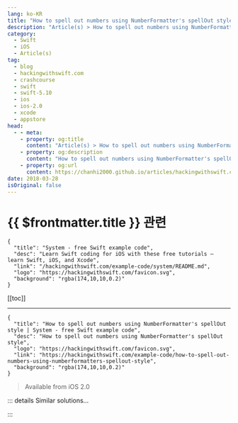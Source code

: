 ```yaml
---
lang: ko-KR
title: "How to spell out numbers using NumberFormatter's spellOut style"
description: "Article(s) > How to spell out numbers using NumberFormatter's spellOut style"
category:
  - Swift
  - iOS
  - Article(s)
tag: 
  - blog
  - hackingwithswift.com
  - crashcourse
  - swift
  - swift-5.10
  - ios
  - ios-2.0
  - xcode
  - appstore
head:
  - - meta:
    - property: og:title
      content: "Article(s) > How to spell out numbers using NumberFormatter's spellOut style"
    - property: og:description
      content: "How to spell out numbers using NumberFormatter's spellOut style"
    - property: og:url
      content: https://chanhi2000.github.io/articles/hackingwithswift.com/example-code/how-to-spell-out-numbers-using-numberformatters-spellout-style.html
date: 2018-03-28
isOriginal: false
---
```


# {{ $frontmatter.title }} 관련

```component VPCard
{
  "title": "System - free Swift example code",
  "desc": "Learn Swift coding for iOS with these free tutorials – learn Swift, iOS, and Xcode",
  "link": "/hackingwithswift.com/example-code/system/README.md",
  "logo": "https://hackingwithswift.com/favicon.svg",
  "background": "rgba(174,10,10,0.2)"
}
```

[[toc]]

---

```component VPCard
{
  "title": "How to spell out numbers using NumberFormatter's spellOut style | System - free Swift example code",
  "desc": "How to spell out numbers using NumberFormatter's spellOut style",
  "logo": "https://hackingwithswift.com/favicon.svg",
  "link": "https://hackingwithswift.com/example-code/how-to-spell-out-numbers-using-numberformatters-spellout-style",
  "background": "rgba(174,10,10,0.2)"
}
```

> Available from iOS 2.0

<!-- TODO: 작성 -->

<!-- 
iOS makes it easy to convert numbers like 10 or 100 into their written equivalents: "ten" and "one hundred", and it even handles other languages. For example, to convert the number 556 into "five hundred fifty-six", you would use this code:

```swift
let formatter = NumberFormatter()
formatter.numberStyle = .spellOut
let english = formatter.string(from: 556)
```

If you wanted to get that in Spanish, you would set a locale like this:

```swift
formatter.locale = Locale(identifier: "es_ES")
let spanish = formatter.string(from: 556)
```

Running that code would make the `english` constant equal to `five hundred fifty-six` and the `spanish` constant equal to `quinientos cincuenta y seis`.

-->

::: details Similar solutions…

<!--
/example-code/system/how-to-format-dates-with-an-ordinal-suffix-using-numberformatters-ordinalstyle">How to format dates with an ordinal suffix using NumberFormatter's ordinalStyle 
/quick-start/swiftui/how-to-style-text-views-with-fonts-colors-line-spacing-and-more">How to style text views with fonts, colors, line spacing, and more 
/quick-start/swiftui/how-to-position-and-style-subviews-that-come-from-a-different-view">How to position and style subviews that come from a different view 
/example-code/uikit/how-to-style-the-font-in-a-uinavigationbars-title">How to style the font in a UINavigationBar's title 
/example-code/calayer/how-to-make-a-uiview-fade-out">How to make a UIView fade out</a>
-->

:::

